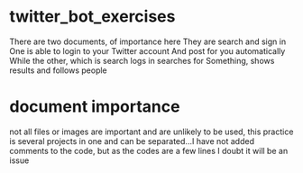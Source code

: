 # twitter_bot_exercises
There are two documents, of importance here
They are search and sign in
One is able to login to your Twitter account
And post for you automatically
While the other, which is search logs in searches for
Something, shows results and follows people
# document importance
not all files or images are important and are unlikely to be used, this practice is several projects in one and can be separated...I have not added comments to the code, but as the codes are a few lines I doubt it will be an issue
